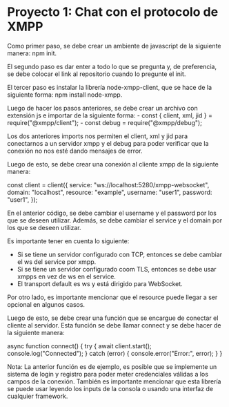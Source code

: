 # Proyecto 1: Chat con el protocolo de XMPP

Como primer paso, se debe crear un ambiente de javascript de la siguiente manera: npm init.

El segundo paso es dar enter a todo lo que se pregunta y, de preferencia, se debe colocar el link al repositorio cuando lo pregunte el init.

El tercer paso es instalar la librería node-xmpp-client, que se hace de la siguiente forma: npm install node-xmpp.

Luego de hacer los pasos anteriores, se debe crear un archivo con extensión js e importar de la siguiente forma: 
    - const { client, xml, jid } = require("@xmpp/client");
    - const debug = require("@xmpp/debug");

Los dos anteriores imports nos permiten el client, xml y jid para conectarnos a un servidor xmpp y el debug para poder verificar que la conexión no nos esté dando mensajes de error.

Luego de esto, se debe crear una conexión al cliente xmpp de la siguiente manera: 

const client = client({
    service: "ws://localhost:5280/xmpp-websocket",
    domain: "localhost",
    resource: "example",
    username: "user1",
    password: "user1",
});

En el anterior código, se debe cambiar el username y el password por los que se deseen utilizar. Además, se debe cambiar el service y el domain por los que se deseen utilizar.

Es importante tener en cuenta lo siguiente: 
- Si se tiene un servidor configurado con TCP, entonces se debe cambiar el ws del service por xmpp.
- Si se tiene un servidor configurado coom TLS, entonces se debe usar xmpps en vez de ws en el service.
- El transport default es ws y está dirigido para WebSocket.

Por otro lado, es importante mencionar que el resource puede llegar a ser opcional en algunos casos. 

Luego de esto, se debe crear una función que se encargue de conectar el cliente al servidor. Esta función se debe llamar connect y se debe hacer de la siguiente manera:

async function connect() {
    try {
        await client.start();
        console.log("Connected");
    } catch (error) {
        console.error("Error:", error);
    }
}

Nota: La anterior función es de ejemplo, es posible que se implemente un sistema de login y registro para poder meter credenciales válidas a los campos de la conexión.
También es importante mencionar que esta librería se puede usar leyendo los inputs de la consola o usando una interfaz de cualquier framework.